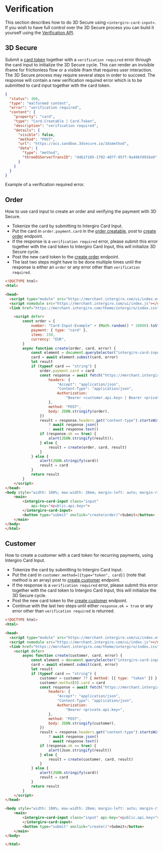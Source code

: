 # Verification

This section describes how to do 3D Secure using `<intergiro-card-input>`. If you wish to have full control over the 3D Secure process you can build it yourself using the [Verification API](../verification/create.html#create).

## 3D Secure
Submit a [card token](./embed.html) together with a `verification required` error through the card input to initialize the 3D Secure cycle. This can render an invisible iframe for frictionless flow or a visible ifram that requires user interaction. The 3D Secure process may require several steps in order to succeed. The response will contain a new verification required error which is to be submitted to card input together with the card token.

``` json
{
  "status": 400,
  "type": "malformed content",
  "error": "verification required",
  "content": {
    "property": "card",
    "type": "Card.Creatable | Card.Token",
    "description": "verification required",
    "details": {
      "visible": false,
      "method": "POST",
      "url": "https://acs.sandbox.3dsecure.io/3dsmethod",
      "data": {
        "type": "method",
        "threeDSServerTransID": "d461f105-1792-407f-95ff-9a496fd918a9"
      }
    }
  }
}
```
Example of a verification required error.
## Order
How to use card input to create an order and verifying the payment with 3D Secure. 
- Tokenize the card by submitting to Intergiro Card Input.
- Put the card in `order.payment.card` in the [order creatable](../order/reference.html#order), post to [create order](../order/create.html#create) endpoint.
- If the response is a `verification required` error, please submit this error together with the card token to Intergiro Card Input, this will initialize 3D Secure cycle.
- Post the new card token to the [create order](../order/create.html) endpoint.
- The last two steps might have to be done multiple times until the response is either an `order` or any error other than `verification required`.

``` html
<!DOCTYPE html>
<html>

<head>
  <script type="module" src="https://merchant.intergiro.com/ui/index.esm.js"></script>
  <script nomodule src="https://merchant.intergiro.com/ui/index.js"></script>
  <link href="https://merchant.intergiro.com/theme/intergiro/index.css" rel="stylesheet">

	<script defer>
		const order = {
			number: "Card-Input-Example" + (Math.random() * 10000).toString(),
			payment: { type: "card" },
			items: 150,
			currency: "EUR",
		}
		async function create(order, card, error) {
			const element = document.querySelector("intergiro-card-input")
			card = await element.submit(card, error)
			let result
			if (typeof card == "string") {
				order.payment.card = card
				const response = await fetch("https://merchant.intergiro.com/order", {
					headers: {
						"Accept": "application/json",
						"Content-Type": "application/json",
						Authorization:
							"Bearer <customer.api.key> | Bearer <private.api.key>",
					},
					method: "POST",
					body: JSON.stringify(order),
				})
				result = response.headers.get("content-type").startsWith("application/json")
					? await response.json()
					: await response.text()
				if (response.ok == true) {
					alert(JSON.stringify(result));
				} else {
					result = create(order, card, result)
				}
			} else {
				alert(JSON.stringify(card))
				result = card
			}
			return result
		}
	</script>
</head>
<body style="width: 100%; max-width: 20em; margin-left: auto; margin-right: auto;">
	<main>
		<intergiro-card-input class="input"
			api-key="<public.api.key>">
		</intergiro-card-input>
		<button type="submit" onclick="create(order)">Submit</button>
	</main>
</body>
</html>
```

## Customer
How to create a customer with a card token for recurring payments, using Intergiro Card Input.

- Tokenize the card by submitting to Intergiro Card Input.
- Put the card in `customer.method=[{type="token", card}]` (note that method is an array) post to [create customer](../customer/create.html) endpoint.
- If the response is a `verification required` error, please submit this error together with the card token to Intergiro Card Input, this will initialize the 3D Secure cycle.
- Post the new card token to the [create customer](../customer/create.html) endpoint.
- Continue with the last two steps until either `response.ok = true` or any error other than `verification required` is returned.
``` html
<!DOCTYPE html>
<html>

<head>
  <script type="module" src="https://merchant.intergiro.com/ui/index.esm.js"></script>
  <script nomodule src="https://merchant.intergiro.com/ui/index.js"></script>
  <link href="https://merchant.intergiro.com/theme/intergiro/index.css" rel="stylesheet">
	<script defer>
		async function create(customer, card, error) {
			const element = document.querySelector("intergiro-card-input")
			card = await element.submit(card, error)
			let result
			if (typeof card == "string") {
				customer = customer ?? { method: [{ type: "token" }] }
				customer.method[0].card = card
				const response = await fetch("https://merchant.intergiro.com/customer", {
					headers: {
						"Accept": "application/json",
						"Content-Type": "application/json",
						Authorization:
							"Bearer <private.api.key>",
					},
					method: "POST",
					body: JSON.stringify(customer),
				})
				result = response.headers.get("content-type").startsWith("application/json")
					? await response.json()
					: await response.text()
				if (response.ok == true) {
					alert(Json.stringify(result))
				} else {
					result = create(customer, card, result)
				}
			} else {
				alert(JSON.stringify(card))
				result = card
			}
			return result
		}
	</script>
</head>

<body style="width: 100%; max-width: 20em; margin-left: auto; margin-right: auto;">
	<main>
		<intergiro-card-input class="input" api-key="<public.api.key>">
		</intergiro-card-input>
		<button type="submit" onclick="create()">Submit</button>
	</main>
</body>

</html>


```

<!-- ## Authorization -->
<!-- Create an authorization with 3D Secure trying step by step.-->
